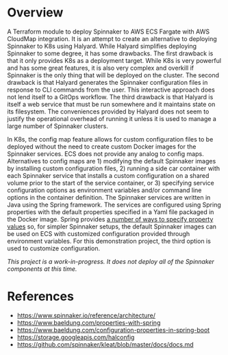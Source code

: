 Overview
===

A Terraform module to deploy Spinnaker to AWS ECS Fargate with AWS CloudMap integration.  It is an attempt to create an alternative to deploying Spinnaker to K8s using Halyard.  While Halyard simplifies deploying Spinnaker to some degree, it has some drawbacks.  The first drawback is that it only provides K8s as a deployment target.  While K8s is very powerful and has some great features, it is also very complex and overkill if Spinnaker is the only thing that will be deployed on the cluster.  The second drawback is that Halyard generates the Spinnaker configuration files in response to CLI commands from the user.  This interactive approach does not lend itself to a GitOps workflow.  The third drawback is that Halyard is itself a web service that must be run somewhere and it maintains state on its filesystem.  The conveniences provided by Halyard does not seem to justify the operational overhead of running it unless it is used to manage a large number of Spinnaker clusters. 

In K8s, the config map feature allows for custom configuration files to be deployed without the need to create custom Docker images for the Spinnaker services. ECS does not provide any analog to config maps.  Alternatives to config maps are 1) modifying the default Spinnaker images by installing custom configuration files, 2) running a side car container with each Spinnaker service that installs a custom configuration on a shared volume prior to the start of the service container, or 3) specifying service configuration options as environment variables and/or command line options in the container definition.  The Spinnaker services are written in Java using the Spring framework.  The services are configured using Spring properties with the default properties specified in a Yaml file packaged in the Docker image.  Spring provides [a number of ways to specify property values](https://www.baeldung.com/properties-with-spring) so, for simpler Spinnaker setups, the default Spinnaker images can be used on ECS with customized configuration provided through environment variables.  For this demonstration project, the third option is used to customize configuration.

_This project is a work-in-progress.  It does not deploy all of the Spinnaker components at this time._

References
===
* https://www.spinnaker.io/reference/architecture/
* https://www.baeldung.com/properties-with-spring
* https://www.baeldung.com/configuration-properties-in-spring-boot
* https://storage.googleapis.com/halconfig
* https://github.com/spinnaker/kleat/blob/master/docs/docs.md